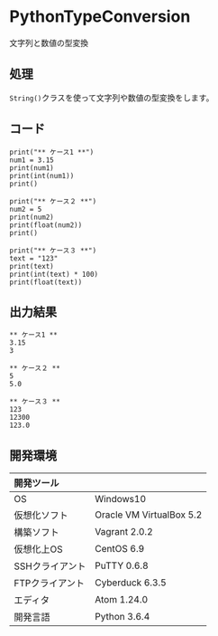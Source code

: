 # PythonTypeConversion
文字列と数値の型変換

## 処理
`String()`クラスを使って文字列や数値の型変換をします。

## コード
```
print("** ケース1 **")
num1 = 3.15
print(num1)
print(int(num1))
print()

print("** ケース２ **")
num2 = 5
print(num2)
print(float(num2))
print()

print("** ケース３ **")
text = "123"
print(text)
print(int(text) * 100)
print(float(text))
```

## 出力結果  
```
** ケース1 **
3.15
3

** ケース２ **
5
5.0

** ケース３ **
123
12300
123.0
```
  
## 開発環境
| 開発ツール |  |
|:-|:-|
| OS | Windows10 |
| 仮想化ソフト | Oracle VM VirtualBox 5.2 |
| 構築ソフト | Vagrant 2.0.2 |
| 仮想化上OS | CentOS 6.9 |
| SSHクライアント | PuTTY 0.6.8 |
| FTPクライアント | Cyberduck 6.3.5 |
| エディタ | Atom 1.24.0 |
| 開発言語 | Python 3.6.4 |

